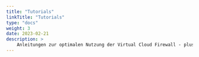 ```yaml
---
title: "Tutorials"
linkTitle: "Tutorials"
type: "docs"
weight: 3
date: 2023-02-21
description: >
    Anleitungen zur optimalen Nutzung der Virtual Cloud Firewall - pluscloud open
---
```

